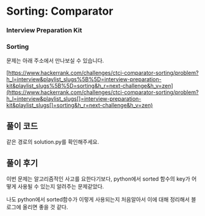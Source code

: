# Sorting: Comparator

### Interview Preparation Kit

### Sorting

문제는 아래 주소에서 만나보실 수 있습니다.

[https://www.hackerrank.com/challenges/ctci-comparator-sorting/problem?h_l=interview&playlist_slugs%5B%5D=interview-preparation-kit&playlist_slugs%5B%5D=sorting&h_r=next-challenge&h_v=zen](https://www.hackerrank.com/challenges/ctci-comparator-sorting/problem?h_l=interview&playlist_slugs[]=interview-preparation-kit&playlist_slugs[]=sorting&h_r=next-challenge&h_v=zen)



## 풀이 코드

같은 경로의 solution.py를 확인해주세요.



## 풀이 후기

이번 문제는 알고리즘적인 사고를 요한다기보다, python에서 sorted 함수의 key가 어떻게 사용될 수 있는지 알려주는 문제같았다.

나도 python에서 sorted함수가 이렇게 사용되는지 처음알아서 이에 대해 정리해서 블로그에 올리면 좋을 것 같다.